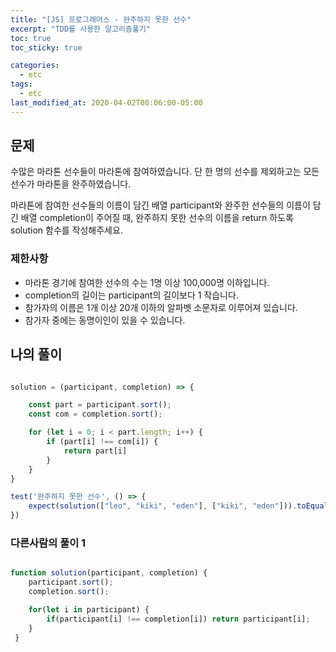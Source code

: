 ```yaml
---
title: "[JS] 프로그래머스 - 완주하지 못한 선수"
excerpt: "TDD를 사용한 알고리즘풀기"
toc: true
toc_sticky: true

categories:
  - etc
tags:
  - etc
last_modified_at: 2020-04-02T08:06:00-05:00
---
```


## 문제 

수많은 마라톤 선수들이 마라톤에 참여하였습니다. 단 한 명의 선수를 제외하고는 모든 선수가 마라톤을 완주하였습니다.

마라톤에 참여한 선수들의 이름이 담긴 배열 participant와 완주한 선수들의 이름이 담긴 배열 completion이 주어질 때, 완주하지 못한 선수의 이름을 return 하도록 solution 함수를 작성해주세요.


### 제한사항

+ 마라톤 경기에 참여한 선수의 수는 1명 이상 100,000명 이하입니다.
+ completion의 길이는 participant의 길이보다 1 작습니다.
+ 참가자의 이름은 1개 이상 20개 이하의 알파벳 소문자로 이루어져 있습니다.
+ 참가자 중에는 동명이인이 있을 수 있습니다.

## 나의 풀이

```js

solution = (participant, completion) => {

    const part = participant.sort();
    const com = completion.sort();

    for (let i = 0; i < part.length; i++) {
        if (part[i] !== com[i]) {
            return part[i]
        }
    }
}

test('완주하지 못한 선수', () => {
    expect(solution(["leo", "kiki", "eden"], ["kiki", "eden"])).toEqual("leo");
})

```

### 다른사람의 풀이 1

```js

function solution(participant, completion) {
    participant.sort();
    completion.sort();

    for(let i in participant) {
        if(participant[i] !== completion[i]) return participant[i];
    }
 }

```


